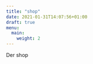 ```yaml
---
title: "shop"
date: 2021-01-31T14:07:56+01:00
draft: true
menu:
  main:
    weight: 2
---
```


Der shop